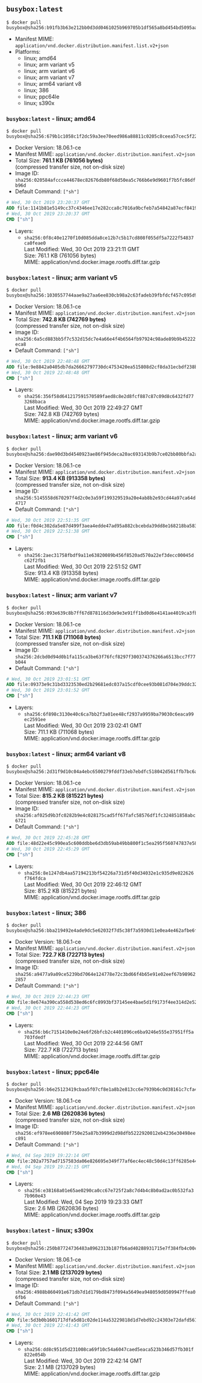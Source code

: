 ## `busybox:latest`

```console
$ docker pull busybox@sha256:b91fb3b63e212bb0d3dd0461025b969705b1df565a8bd454bd5095aa7bea9221
```

-	Manifest MIME: `application/vnd.docker.distribution.manifest.list.v2+json`
-	Platforms:
	-	linux; amd64
	-	linux; arm variant v5
	-	linux; arm variant v6
	-	linux; arm variant v7
	-	linux; arm64 variant v8
	-	linux; 386
	-	linux; ppc64le
	-	linux; s390x

### `busybox:latest` - linux; amd64

```console
$ docker pull busybox@sha256:679b1c1058c1f2dc59a3ee70eed986a88811c0205c8ceea57cec5f22d2c3fbb1
```

-	Docker Version: 18.06.1-ce
-	Manifest MIME: `application/vnd.docker.distribution.manifest.v2+json`
-	Total Size: **761.1 KB (761056 bytes)**  
	(compressed transfer size, not on-disk size)
-	Image ID: `sha256:020584afccce44678ec82676db80f68d50ea5c766b6e9d9601f7b5fc86dfb96d`
-	Default Command: `["sh"]`

```dockerfile
# Wed, 30 Oct 2019 23:20:37 GMT
ADD file:1141b81e5149cc37c4346ee17e282cca8c7016a9bcfeb7a54842a87ecf8419d4 in / 
# Wed, 30 Oct 2019 23:20:37 GMT
CMD ["sh"]
```

-	Layers:
	-	`sha256:0f8c40e1270f10d085dda8ce12b7c5b17cd808f055df5a7222f54837ca0feae0`  
		Last Modified: Wed, 30 Oct 2019 23:21:11 GMT  
		Size: 761.1 KB (761056 bytes)  
		MIME: application/vnd.docker.image.rootfs.diff.tar.gzip

### `busybox:latest` - linux; arm variant v5

```console
$ docker pull busybox@sha256:1030557744aae9a27aa6ee830cb98a2c63fadeb39fbfdcf457c095d9f4600807
```

-	Docker Version: 18.06.1-ce
-	Manifest MIME: `application/vnd.docker.distribution.manifest.v2+json`
-	Total Size: **742.8 KB (742769 bytes)**  
	(compressed transfer size, not on-disk size)
-	Image ID: `sha256:6a5cd883bb5f7c532d15dc7e4a66e4f4b6564fb97924c98ade89b9b45222eca8`
-	Default Command: `["sh"]`

```dockerfile
# Wed, 30 Oct 2019 22:48:48 GMT
ADD file:9e8842a0405db7da26662797730dc4753420ea515808d2cf8da31ecbdf238bbf in / 
# Wed, 30 Oct 2019 22:48:48 GMT
CMD ["sh"]
```

-	Layers:
	-	`sha256:356f58d641217591570589faed8c8e2d8fcf887c87c09d8c6432fd773268baca`  
		Last Modified: Wed, 30 Oct 2019 22:49:27 GMT  
		Size: 742.8 KB (742769 bytes)  
		MIME: application/vnd.docker.image.rootfs.diff.tar.gzip

### `busybox:latest` - linux; arm variant v6

```console
$ docker pull busybox@sha256:dae90d3bd4540923ae86f945deca20ac693143b9b7ce02bb80bbfa2a8aecb576
```

-	Docker Version: 18.06.1-ce
-	Manifest MIME: `application/vnd.docker.distribution.manifest.v2+json`
-	Total Size: **913.4 KB (913358 bytes)**  
	(compressed transfer size, not on-disk size)
-	Image ID: `sha256:5145558d670297f4d2c0e3a59f199329519a20e4ab8b2e93cd44a97ca64d4717`
-	Default Command: `["sh"]`

```dockerfile
# Wed, 30 Oct 2019 22:51:35 GMT
ADD file:f0d4c302da5e87d499f3aea4edde47ad95a882cbcebda39dd8e168218ba58333 in / 
# Wed, 30 Oct 2019 22:51:38 GMT
CMD ["sh"]
```

-	Layers:
	-	`sha256:2aec31758fbdf9a11e63820089b456f8520ad570a22ef3decc00045dc62f2fb1`  
		Last Modified: Wed, 30 Oct 2019 22:51:52 GMT  
		Size: 913.4 KB (913358 bytes)  
		MIME: application/vnd.docker.image.rootfs.diff.tar.gzip

### `busybox:latest` - linux; arm variant v7

```console
$ docker pull busybox@sha256:093e639c8b7ff67d878116d3de9e3e91ff1bd0d6e4141ae4019ca3fb3e493df9
```

-	Docker Version: 18.06.1-ce
-	Manifest MIME: `application/vnd.docker.distribution.manifest.v2+json`
-	Total Size: **711.1 KB (711068 bytes)**  
	(compressed transfer size, not on-disk size)
-	Image ID: `sha256:2dcbd0d94d0b1fa115ca3be63f76fcf8297f300374376266a6513bcc7f77b044`
-	Default Command: `["sh"]`

```dockerfile
# Wed, 30 Oct 2019 23:01:51 GMT
ADD file:09373e9c31bd3323530ed2b29681edc037a15cdf0cee93b081d704e39ddc32d7 in / 
# Wed, 30 Oct 2019 23:01:52 GMT
CMD ["sh"]
```

-	Layers:
	-	`sha256:6f898c3130e40c6ca7bb2f3a01ee48cf2937a9959ba79030c6eaca99ec2591ee`  
		Last Modified: Wed, 30 Oct 2019 23:02:41 GMT  
		Size: 711.1 KB (711068 bytes)  
		MIME: application/vnd.docker.image.rootfs.diff.tar.gzip

### `busybox:latest` - linux; arm64 variant v8

```console
$ docker pull busybox@sha256:2d31f9d10c04a4ebc6500279fddf33eb7ebdfc518042d561ffb7bc6a568b44a5
```

-	Docker Version: 18.06.1-ce
-	Manifest MIME: `application/vnd.docker.distribution.manifest.v2+json`
-	Total Size: **815.2 KB (815221 bytes)**  
	(compressed transfer size, not on-disk size)
-	Image ID: `sha256:af025d9b3fc0282b9e4c028175cad5ff67fafc58576df1fc324851858abc6721`
-	Default Command: `["sh"]`

```dockerfile
# Wed, 30 Oct 2019 22:45:28 GMT
ADD file:48d22e45c990ea5c600ddbbe6d3db59ab49bb800f1c5ea295f560747837e5827 in / 
# Wed, 30 Oct 2019 22:45:29 GMT
CMD ["sh"]
```

-	Layers:
	-	`sha256:8e1247db4aa57194213bf54226a731d5f40d34032e1c935d9e022626f764fdca`  
		Last Modified: Wed, 30 Oct 2019 22:46:12 GMT  
		Size: 815.2 KB (815221 bytes)  
		MIME: application/vnd.docker.image.rootfs.diff.tar.gzip

### `busybox:latest` - linux; 386

```console
$ docker pull busybox@sha256:bba219492e4ade9dc5e62032f7d5c38f7a5930d11e0ea4e462afbe6f68efabcb
```

-	Docker Version: 18.06.1-ce
-	Manifest MIME: `application/vnd.docker.distribution.manifest.v2+json`
-	Total Size: **722.7 KB (722713 bytes)**  
	(compressed transfer size, not on-disk size)
-	Image ID: `sha256:a9477a9a09ce5239bd7064e124778e72c3bd66f4b65e91e02eef67b989622857`
-	Default Command: `["sh"]`

```dockerfile
# Wed, 30 Oct 2019 22:44:23 GMT
ADD file:8e674a390ca558d538ed6c6fc8993bf37145ee4bae5d1f9173f4ee314d2e5274 in / 
# Wed, 30 Oct 2019 22:44:23 GMT
CMD ["sh"]
```

-	Layers:
	-	`sha256:b6c7151410e0e24e6f26bfcb2c4401096ce6ba9246e555e37951ff5a703fdedf`  
		Last Modified: Wed, 30 Oct 2019 22:44:56 GMT  
		Size: 722.7 KB (722713 bytes)  
		MIME: application/vnd.docker.image.rootfs.diff.tar.gzip

### `busybox:latest` - linux; ppc64le

```console
$ docker pull busybox@sha256:b6e25123419cbaa5f07cf8e1a8b2e813cc6e7939b6c0d38161c7cfa435dbdc8d
```

-	Docker Version: 18.06.1-ce
-	Manifest MIME: `application/vnd.docker.distribution.manifest.v2+json`
-	Total Size: **2.6 MB (2620836 bytes)**  
	(compressed transfer size, not on-disk size)
-	Image ID: `sha256:ef978ee690808f750e25a87b3999d2d98dfb5222920012eb4236e30498eec891`
-	Default Command: `["sh"]`

```dockerfile
# Wed, 04 Sep 2019 19:22:14 GMT
ADD file:202a7757ad7157583da06e826695e349f77af6ec4ec48c50d4c13ff6285e4404 in / 
# Wed, 04 Sep 2019 19:22:15 GMT
CMD ["sh"]
```

-	Layers:
	-	`sha256:e38168a01e65ae0290ca0cc67e725f2a8c7d4b4c8b0ad2ac0b532fa37b960e43`  
		Last Modified: Wed, 04 Sep 2019 19:23:33 GMT  
		Size: 2.6 MB (2620836 bytes)  
		MIME: application/vnd.docker.image.rootfs.diff.tar.gzip

### `busybox:latest` - linux; s390x

```console
$ docker pull busybox@sha256:250b87724736483a8962313b187fb6ad40288931715e7f384fb4c00c4819046f
```

-	Docker Version: 18.06.1-ce
-	Manifest MIME: `application/vnd.docker.distribution.manifest.v2+json`
-	Total Size: **2.1 MB (2137029 bytes)**  
	(compressed transfer size, not on-disk size)
-	Image ID: `sha256:4988b860491e671db7d1d179bd8473f094a5649ea948059d0509947ffea06fb6`
-	Default Command: `["sh"]`

```dockerfile
# Wed, 30 Oct 2019 22:41:42 GMT
ADD file:5d3b0b1601717dfa5d81c02de114a53229818d1d7ebd92c24303e72dafd56139 in / 
# Wed, 30 Oct 2019 22:41:43 GMT
CMD ["sh"]
```

-	Layers:
	-	`sha256:dd8c951d5d231008ca69f10c54a6047caed5eaca523b346d57fb301f822e054b`  
		Last Modified: Wed, 30 Oct 2019 22:42:14 GMT  
		Size: 2.1 MB (2137029 bytes)  
		MIME: application/vnd.docker.image.rootfs.diff.tar.gzip
